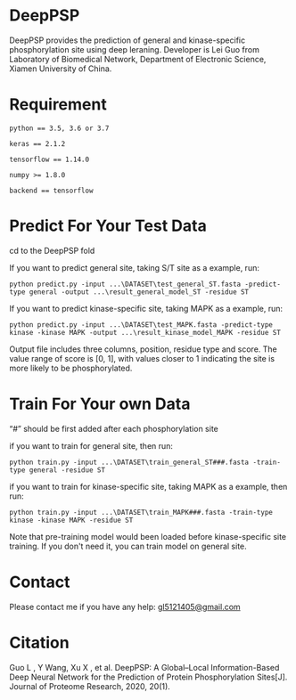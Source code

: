 # DeepPSP

DeepPSP provides the prediction of general and kinase-specific phosphorylation site using deep leraning. Developer is Lei Guo from Laboratory of Biomedical Network, Department of Electronic Science, Xiamen University of China.

# Requirement

    python == 3.5, 3.6 or 3.7
    
    keras == 2.1.2
    
    tensorflow == 1.14.0

    numpy >= 1.8.0

    backend == tensorflow

# Predict For Your Test Data

cd to the DeepPSP fold

If you want to predict general site, taking S/T site as a example, run:

    python predict.py -input ...\DATASET\test_general_ST.fasta -predict-type general -output ...\result_general_model_ST -residue ST
    
If you want to predict kinase-specific site, taking MAPK as a example, run:

    python predict.py -input ...\DATASET\test_MAPK.fasta -predict-type kinase -kinase MAPK -output ...\result_kinase_model_MAPK -residue ST
 
 Output file includes three columns, position, residue type and score. The value range of score is [0, 1], with values closer to 1 indicating the site is more likely to be phosphorylated.

# Train For Your own Data

“#” should be first added after each phosphorylation site

if you want to train for general site, then run:

    python train.py -input ...\DATASET\train_general_ST###.fasta -train-type general -residue ST   

if you want to train for kinase-specific site, taking MAPK as a example, then run:

    python train.py -input ...\DATASET\train_MAPK###.fasta -train-type kinase -kinase MAPK -residue ST   

Note that pre-training model would been loaded before kinase-specific site training. If you don't need it, you can train model on general site. 
    
# Contact

Please contact me if you have any help: gl5121405@gmail.com

# Citation

Guo L , Y Wang, Xu X , et al. DeepPSP: A Global–Local Information-Based Deep Neural Network for the Prediction of Protein Phosphorylation Sites[J]. Journal of Proteome Research, 2020, 20(1).

